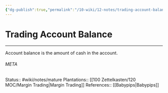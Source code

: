 ```yaml
---
{"dg-publish":true,"permalink":"/10-wiki/12-notes/trading-account-balance-20230122113546/"}
---
```


# Trading Account Balance
---
Account balance is the amount of cash in the account.



###### META
Status:: #wiki/notes/mature 
Plantations:: [[100 Zettelkasten/120 MOC/Margin Trading\|Margin Trading]]
References:: [[Babypips\|Babypips]]
